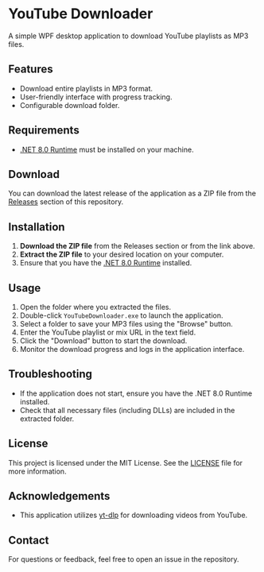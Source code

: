 # YouTube Downloader

A simple WPF desktop application to download YouTube playlists as MP3 files.

## Features

- Download entire playlists in MP3 format.
- User-friendly interface with progress tracking.
- Configurable download folder.

## Requirements

- [.NET 8.0 Runtime](https://dotnet.microsoft.com/download/dotnet/8.0) must be installed on your machine.

## Download

You can download the latest release of the application as a ZIP file from the [Releases](https://github.com/gecher/YourRepoName/releases) section of this repository.

## Installation

1. **Download the ZIP file** from the Releases section or from the link above.
2. **Extract the ZIP file** to your desired location on your computer.
3. Ensure that you have the [.NET 8.0 Runtime](https://dotnet.microsoft.com/download/dotnet/8.0) installed.

## Usage

1. Open the folder where you extracted the files.
2. Double-click `YouTubeDownloader.exe` to launch the application.
3. Select a folder to save your MP3 files using the "Browse" button.
4. Enter the YouTube playlist or mix URL in the text field.
5. Click the "Download" button to start the download.
6. Monitor the download progress and logs in the application interface.

## Troubleshooting

- If the application does not start, ensure you have the .NET 8.0 Runtime installed.
- Check that all necessary files (including DLLs) are included in the extracted folder.

## License

This project is licensed under the MIT License. See the [LICENSE](LICENSE) file for more information.

## Acknowledgements

- This application utilizes [yt-dlp](https://github.com/yt-dlp/yt-dlp) for downloading videos from YouTube.

## Contact

For questions or feedback, feel free to open an issue in the repository.

